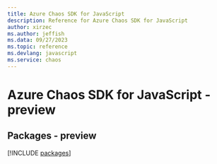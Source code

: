 ```yaml
---
title: Azure Chaos SDK for JavaScript
description: Reference for Azure Chaos SDK for JavaScript
author: xirzec
ms.author: jeffish
ms.data: 09/27/2023
ms.topic: reference
ms.devlang: javascript
ms.service: chaos
---
```

# Azure Chaos SDK for JavaScript - preview
## Packages - preview
[!INCLUDE [packages](chaos-index.md)]